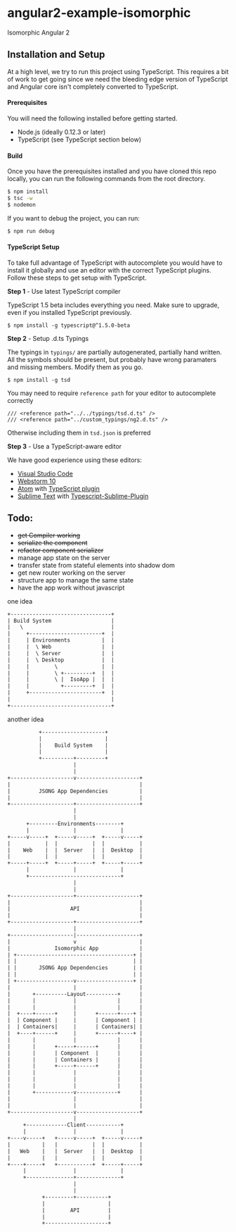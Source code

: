 # angular2-example-isomorphic

Isomorphic Angular 2

## Installation and Setup

At a high level, we try to run this project using TypeScript. This requires a bit of work to get going
since we need the bleeding edge version of TypeScript and Angular core isn't completely converted
to TypeScript.

#### Prerequisites

You will need the following installed before getting started. 

* Node.js (ideally 0.12.3 or later)
* TypeScript (see TypeScript section below)

#### Build 

Once you have the prerequisites installed and you have cloned this repo locally, 
you can run the following commands from the root directory.

```bash
$ npm install
$ tsc -w
$ nodemon
```

If you want to debug the project, you can run:

```bash
$ npm run debug
```

#### TypeScript Setup

To take full advantage of TypeScript with autocomplete you would have to install it globally and 
use an editor with the correct TypeScript plugins. Follow these steps to get setup with TypeScript.

**Step 1** - Use latest TypeScript compiler

TypeScript 1.5 beta includes everything you need. Make sure to upgrade, even if you installed TypeScript previously.

    $ npm install -g typescript@^1.5.0-beta

**Step 2** - Setup .d.ts Typings

The typings in `typings/` are partially autogenerated, partially hand
written. All the symbols should be present, but probably have wrong paramaters
and missing members. Modify them as you go.

    $ npm install -g tsd
    
You may need to require `reference path` for your editor to autocomplete correctly
 
 ```
 /// <reference path="../../typings/tsd.d.ts" />
 /// <reference path="../custom_typings/ng2.d.ts" />
 ```
 
Otherwise including them in `tsd.json` is preferred 

**Step 3** - Use a TypeScript-aware editor

We have good experience using these editors:

* [Visual Studio Code](https://code.visualstudio.com/)
* [Webstorm 10](https://www.jetbrains.com/webstorm/download/)
* [Atom](https://atom.io/) with [TypeScript plugin](https://atom.io/packages/atom-typescript)
* [Sublime Text](http://www.sublimetext.com/3) with [Typescript-Sublime-Plugin](https://github.com/Microsoft/Typescript-Sublime-plugin#installation)

## Todo:

* ~~get Compiler working~~
* ~~serialize the component~~
* ~~refactor component serializer~~
* manage app state on the server
* transfer state from stateful elements into shadow dom
* get new router working on the server
* structure app to manage the same state
* have the app work without javascript


one idea
```txt
+--------------------------------+
| Build System                   |
|   \                            |
|     +-----------------------+  |
|     | Environments          |  |
|     |  \ Web                |  |
|     |  \ Server             |  |
|     |  \ Desktop            |  |
|     |        \              |  |
|     |        \ +---------+  |  |
|     |        \ |  IsoApp |  |  |
|     |          +---------+  |  |
|     +-----------------------+  |
|                                |
+--------------------------------+
```
another idea

```txt
          +--------------------+            
          |                    |            
          |    Build System    |            
          |                    |            
          +----------+---------+            
                     |                      
                     |                      
+--------------------v--------------------+ 
|                                         | 
|         JSONG App Dependencies          | 
|                                         | 
+--------------------+--------------------+ 
                     |                      
                     |                      
      +---------Environments--------+       
      |              |              |       
+-----v-----+  +-----v-----+  +-----v-----+ 
|           |  |           |  |           | 
|    Web    |  |  Server   |  |  Desktop  | 
|           |  |           |  |           | 
+-----+-----+  +-----+-----+  +-----+-----+ 
      |              |              |       
      +-----------------------------+       
                     |                      
                     |                      
+--------------------+--------------------+ 
|                                         | 
|                   API                   | 
|                                         | 
+--------------------+--------------------+ 
                     |                      
+--------------------|--------------------+ 
|                    v                    | 
|              Isomorphic App             | 
| +-------------------------------------+ | 
| |                                     | | 
| |       JSONG App Dependencies        | | 
| |                                     | | 
| +------------------v------------------+ | 
|                    |                    | 
|       +----------Layout----------+      | 
|       |            |             |      | 
|       |            |             |      | 
|  +----+------+     |      +------+----+ | 
|  | Component |     |      | Component | | 
|  | Containers|     |      | Containers| | 
|  +----+------+     |      +------+----+ | 
|       |            |             |      | 
|       |      +-----+------+      |      | 
|       |      | Component  |      |      | 
|       |      | Containers |      |      | 
|       |      +-----+------+      |      | 
|       |            |             |      | 
|       |            |             |      | 
|       |            |             |      | 
|       +------------v-------------+      | 
|                    |                    | 
|                    |                    | 
+--------------------v--------------------+ 
                     |                      
     +-------------Client-----------+       
     |               |              |       
+----v-----+   +-----v-----+  +-----v-----+ 
|          |   |           |  |           | 
|   Web    |   |  Server   |  |  Desktop  | 
|          |   |           |  |           | 
+----+-----+   +-----------+  +-----+-----+ 
     |               |              |       
     +---------------+--------------+       
                     |                      
                     |                      
           +---------+----------+
           |                    |
           |        API         |
           |                    |
           +--------------------+
    
```
